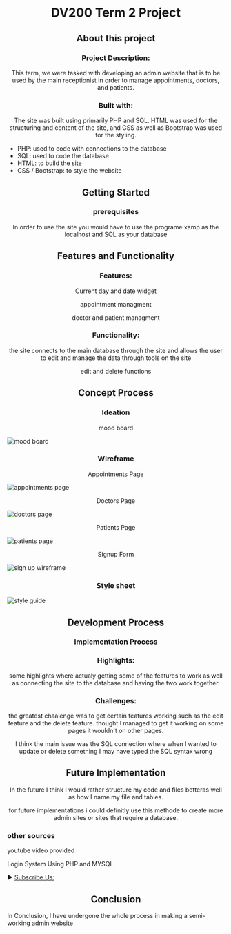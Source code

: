 <h1 align="center">DV200 Term 2 Project</h1>

<h2 align="center">About this project </h2>

<h3 align="center">Project Description:</h3>
<p align="center">This term, we were tasked with developing an admin website that is to be used by the main receptionist in order to manage appointments, doctors, and patients.</p>

<h3 align="center">Built with:</h3>
<p align="center"> The site was built using primarily PHP and SQL. HTML was used for the structuring and content of the site, and CSS as well as Bootstrap was used for the styling.</p>

<ul >
  <li>PHP: used to code with connections to the database</li>
  <li>SQL: used to code the database</li>
  <li>HTML: to build the site</li>
  <li>CSS / Bootstrap: to style the website</li>
</ul>

<h2 align="center">Getting Started</h2>
<h3 align="center">prerequisites</h3>
<p align="center">In order to use the site you would have to use the programe xamp as the localhost and SQL as your database</p>

<h2 align="center">Features and Functionality</h2>

<h3 align="center">Features:</h3>
<p align="center">Current day and date widget</p>
<p align="center">appointment managment</p>
<p align="center">doctor and patient managment</p>


<h3 align="center">Functionality:</h3>
<p align="center">the site connects to the main database through the site and allows the user to edit and manage the data through tools on the site</p>
<p align="center">edit and delete functions</p>

<h2 align="center">Concept Process</h2>
<h3 align="center">Ideation</h3>
<p align="center">mood board</p>

![mood board](https://github.com/Ungerer221/DV200_Ungerer_term2_adminsite/assets/113917241/58c6280c-7bd3-41f9-a7e7-924ceae52078)


<h3 align="center">Wireframe</h3>

<p align="center">Appointments Page</p>

![appointments page](https://github.com/Ungerer221/DV200_Ungerer_term2_adminsite/assets/113917241/c71bccda-a2d6-46f4-9d3b-2f86b3ef948f)

<p align="center">Doctors Page</p>

![doctors page](https://github.com/Ungerer221/DV200_Ungerer_term2_adminsite/assets/113917241/25c92526-ddd0-455b-bc55-9db5e6d8e2b9)

<p align="center">Patients Page</p>

![patients page](https://github.com/Ungerer221/DV200_Ungerer_term2_adminsite/assets/113917241/49946abb-e678-4c2f-b8a9-7b9b06d11484)

<p align="center">Signup Form</p>

![sign up wireframe](https://github.com/Ungerer221/DV200_Ungerer_term2_adminsite/assets/113917241/a4e1240d-f35d-4d67-9d4f-b49ded598cbf)

<h3 align="center">Style sheet</h3>

![style guide](https://github.com/Ungerer221/DV200_Ungerer_term2_adminsite/assets/113917241/1cdcd614-a637-414e-ab05-958e11d1835e)



<h2 align="center">Development Process</h2>
<h3 align="center">Implementation Process</h3>

<h3 align="center">Highlights:</h3>
<p align="center">some highlights where actualy getting some of the features to work as well as connecting the site to the database and having the two work together.</p>

<h3 align="center">Challenges:</h3>
<p align="center">the greatest chaalenge was to get certain features working such as the edit feature and the delete feature. thought I managed to get it working on some pages it wouldn't on other pages.</p>
<p align="center">I think the main issue was the SQL connection where when I wanted to update or delete something I may have typed the SQL syntax wrong</p>

<h2 align="center">Future Implementation</h2>
<P align="center">In the future I think I would rather structure my code and files betteras well as how I name my file and tables.</P>
<p align="center">for future implementations i could definitly use this methode to create more admin sites or sites that require a database.</p>

<h3>other sources</h3>
<p>youtube video provided</p>

Login System Using PHP and MYSQL

► [Subscribe Us:](https://www.youtube.com/codingwithelias?sub_confirmation=1)

<h2 align="center">Conclusion</h2>
<p>In Conclusion, I have undergone the whole process in making a semi-working admin website</p>

